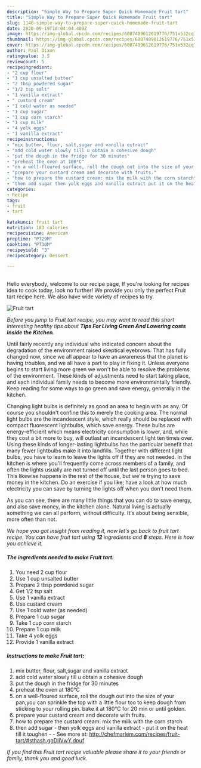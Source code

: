 ```yaml
---
description: "Simple Way to Prepare Super Quick Homemade Fruit tart"
title: "Simple Way to Prepare Super Quick Homemade Fruit tart"
slug: 1148-simple-way-to-prepare-super-quick-homemade-fruit-tart
date: 2020-09-19T18:04:04.409Z
image: https://img-global.cpcdn.com/recipes/6087409612619776/751x532cq70/fruit-tart-recipe-main-photo.jpg
thumbnail: https://img-global.cpcdn.com/recipes/6087409612619776/751x532cq70/fruit-tart-recipe-main-photo.jpg
cover: https://img-global.cpcdn.com/recipes/6087409612619776/751x532cq70/fruit-tart-recipe-main-photo.jpg
author: Paul Dixon
ratingvalue: 3.5
reviewcount: 5
recipeingredient:
- "2 cup flour"
- "1 cup unsalted butter"
- "2 tbsp powdered sugar"
- "1/2 tsp salt"
- "1 vanilla extract"
- " custard cream"
- "1 cold water as needed"
- "1 cup sugar"
- "1 cup corn starch"
- "1 cup milk"
- "4 yolk eggs"
- "1 vanilla extract"
recipeinstructions:
- "mix butter, flour, salt,sugar and vanilla extract"
- "add cold water slowly till u obtain a cohesive dough"
- "put the dough in the fridge for 30 minutes"
- "preheat the oven at 180°C"
- "on a well-floured surface, roll the dough out into the size of your pan,you can sprinkle the top with a little flour too to keep dough from sticking to your rolling pin. bake it at 180°C for 20 min or until golden."
- "prepare your custard cream and decorate with fruits."
- "how to prepare the custard cream: mix the milk with the corn starch"
- "then add sugar then yolk eggs and vanilla extract put it on the heat till it toughen - See more at: http://chefmariem.com/recipes/fruit-tart/#sthash.ggDIlVwY.dpuf"
categories:
- Recipe
tags:
- fruit
- tart

katakunci: fruit tart 
nutrition: 183 calories
recipecuisine: American
preptime: "PT29M"
cooktime: "PT30M"
recipeyield: "3"
recipecategory: Dessert

---
```

<br>
Hello everybody, welcome to our recipe page, If you're looking for recipes idea to cook today, look no further! We provide you only the perfect Fruit tart recipe here. We also have wide variety of recipes to try.
<br>


![Fruit tart](https://img-global.cpcdn.com/recipes/6087409612619776/751x532cq70/fruit-tart-recipe-main-photo.jpg)

<i>Before you jump to Fruit tart recipe, you may want to read this short interesting healthy tips about 
<strong>Tips For Living Green And Lowering costs Inside the Kitchen</strong>.</i>
</br>

Until fairly recently any individual who indicated concern about the degradation of the environment raised skeptical eyebrows. That has fully changed now, since we all appear to have an awareness that the planet is having troubles, and we all have a part to play in fixing it. Unless everyone begins to start living more green we won't be able to resolve the problems of the environment. These kinds of adjustments need to start taking place, and each individual family needs to become more environmentally friendly. Keep reading for some ways to go green and save energy, generally in the kitchen.

Changing light bulbs is definitely as good an area to begin with as any. Of course you shouldn't confine this to merely the cooking area. The normal light bulbs are the incandescent style, which really should be replaced with compact fluorescent lightbulbs, which save energy. These bulbs are energy-efficient which means electricity consumption is lower, and, while they cost a bit more to buy, will outlast an incandescent light ten times over. Using these kinds of longer-lasting lightbulbs has the particular benefit that many fewer lightbulbs make it into landfills. Together with different light bulbs, you have to learn to leave the lights off if they are not needed. In the kitchen is where you'll frequently come across members of a family, and often the lights usually are not turned off until the last person goes to bed. This likewise happens in the rest of the house, but we're trying to save money in the kitchen. Do an exercise if you like; have a look at how much electricity you can save by turning the lights off when you don't need them.

As you can see, there are many little things that you can do to save energy, and also save money, in the kitchen alone. Natural living is actually something we can all perform, without difficulty. It's about being sensible, more often than not.


<i>We hope you got insight from reading it, now let's go back to fruit tart recipe. You can have fruit tart using <strong>12</strong> ingredients and <strong>8</strong> steps. Here is how you achieve it.
</i>

##### The ingredients needed to make Fruit tart:

1. You need 2 cup flour
1. Use 1 cup unsalted butter
1. Prepare 2 tbsp powdered sugar
1. Get 1/2 tsp salt
1. Use 1 vanilla extract
1. Use  custard cream
1. Use 1 cold water (as needed)
1. Prepare 1 cup sugar
1. Take 1 cup corn starch
1. Prepare 1 cup milk
1. Take 4 yolk eggs
1. Provide 1 vanilla extract


##### Instructions to make Fruit tart:

1. mix butter, flour, salt,sugar and vanilla extract
1. add cold water slowly till u obtain a cohesive dough
1. put the dough in the fridge for 30 minutes
1. preheat the oven at 180°C
1. on a well-floured surface, roll the dough out into the size of your pan,you can sprinkle the top with a little flour too to keep dough from sticking to your rolling pin. bake it at 180°C for 20 min or until golden.
1. prepare your custard cream and decorate with fruits.
1. how to prepare the custard cream: mix the milk with the corn starch
1. then add sugar - then yolk eggs and vanilla extract - put it on the heat till it toughen - - See more at: http://chefmariem.com/recipes/fruit-tart/#sthash.ggDIlVwY.dpuf


<i>If you find this Fruit tart recipe valuable please share it to your friends or family, thank you and good luck.</i>
